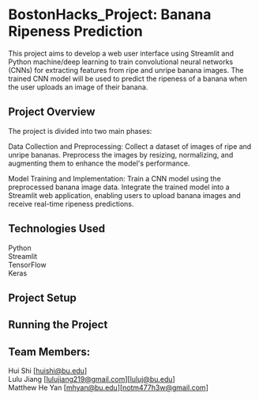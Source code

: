 # BostonHacks_Project: Banana Ripeness Prediction

This project aims to develop a web user interface using Streamlit and Python machine/deep learning to train convolutional neural networks (CNNs) for extracting features from ripe and unripe banana images. The trained CNN model will be used to predict the ripeness of a banana when the user uploads an image of their banana.

## Project Overview
The project is divided into two main phases:

Data Collection and Preprocessing: Collect a dataset of images of ripe and unripe bananas. Preprocess the images by resizing, normalizing, and augmenting them to enhance the model's performance.

Model Training and Implementation: Train a CNN model using the preprocessed banana image data. Integrate the trained model into a Streamlit web application, enabling users to upload banana images and receive real-time ripeness predictions.

## Technologies Used
Python
 <br /> Streamlit
 <br /> TensorFlow
 <br /> Keras

## Project Setup

## Running the Project


## Team Members:
Hui Shi [huishi@bu.edu]
 <br />Lulu Jiang [lulujiang219@gmail.com][luluj@bu.edu]
 <br />Matthew He Yan [mhyan@bu.edu][notm477h3w@gmail.com]
